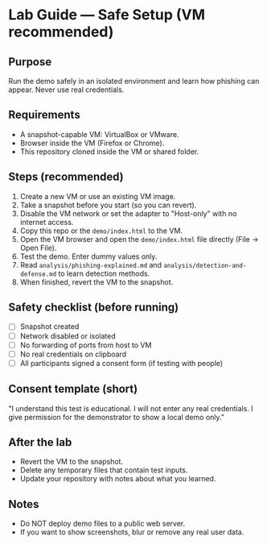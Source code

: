 # Lab Guide — Safe Setup (VM recommended)

## Purpose
Run the demo safely in an isolated environment and learn how phishing can appear. Never use real credentials.

## Requirements
- A snapshot-capable VM: VirtualBox or VMware.
- Browser inside the VM (Firefox or Chrome).
- This repository cloned inside the VM or shared folder.

## Steps (recommended)
1. Create a new VM or use an existing VM image.
2. Take a snapshot before you start (so you can revert).
3. Disable the VM network or set the adapter to "Host-only" with no internet access.
4. Copy this repo or the `demo/index.html` to the VM.
5. Open the VM browser and open the `demo/index.html` file directly (File → Open File).
6. Test the demo. Enter dummy values only.
7. Read `analysis/phishing-explained.md` and `analysis/detection-and-defense.md` to learn detection methods.
8. When finished, revert the VM to the snapshot.

## Safety checklist (before running)
- [ ] Snapshot created
- [ ] Network disabled or isolated
- [ ] No forwarding of ports from host to VM
- [ ] No real credentials on clipboard
- [ ] All participants signed a consent form (if testing with people)

## Consent template (short)
"I understand this test is educational. I will not enter any real credentials. I give permission for the demonstrator to show a local demo only."

## After the lab
- Revert the VM to the snapshot.
- Delete any temporary files that contain test inputs.
- Update your repository with notes about what you learned.

## Notes
- Do NOT deploy demo files to a public web server.
- If you want to show screenshots, blur or remove any real user data.
